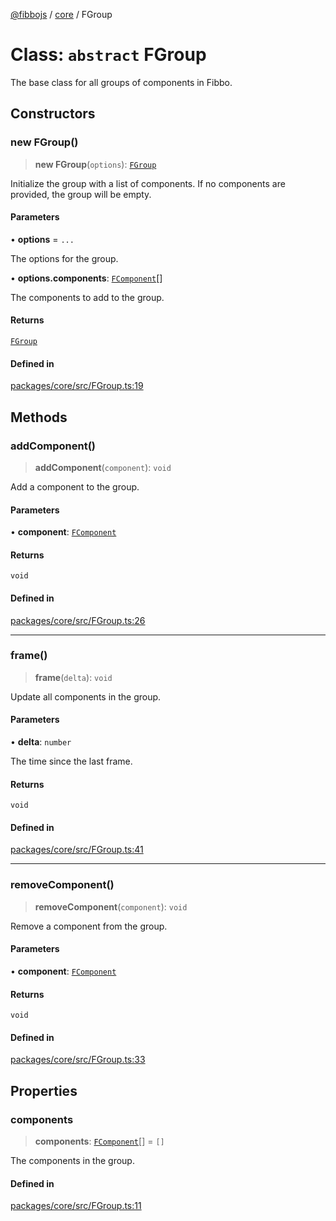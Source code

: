 [@fibbojs](/api/index) / [core](/api/core) / FGroup

# Class: `abstract` FGroup

The base class for all groups of components in Fibbo.

## Constructors

### new FGroup()

> **new FGroup**(`options`): [`FGroup`](FGroup.md)

Initialize the group with a list of components.
If no components are provided, the group will be empty.

#### Parameters

• **options** = `...`

The options for the group.

• **options.components**: [`FComponent`](FComponent.md)[]

The components to add to the group.

#### Returns

[`FGroup`](FGroup.md)

#### Defined in

[packages/core/src/FGroup.ts:19](https://github.com/fibbojs/fibbo/blob/ca0e011a21c87d9c4978217c9b9041de6ed31595/packages/core/src/FGroup.ts#L19)

## Methods

### addComponent()

> **addComponent**(`component`): `void`

Add a component to the group.

#### Parameters

• **component**: [`FComponent`](FComponent.md)

#### Returns

`void`

#### Defined in

[packages/core/src/FGroup.ts:26](https://github.com/fibbojs/fibbo/blob/ca0e011a21c87d9c4978217c9b9041de6ed31595/packages/core/src/FGroup.ts#L26)

***

### frame()

> **frame**(`delta`): `void`

Update all components in the group.

#### Parameters

• **delta**: `number`

The time since the last frame.

#### Returns

`void`

#### Defined in

[packages/core/src/FGroup.ts:41](https://github.com/fibbojs/fibbo/blob/ca0e011a21c87d9c4978217c9b9041de6ed31595/packages/core/src/FGroup.ts#L41)

***

### removeComponent()

> **removeComponent**(`component`): `void`

Remove a component from the group.

#### Parameters

• **component**: [`FComponent`](FComponent.md)

#### Returns

`void`

#### Defined in

[packages/core/src/FGroup.ts:33](https://github.com/fibbojs/fibbo/blob/ca0e011a21c87d9c4978217c9b9041de6ed31595/packages/core/src/FGroup.ts#L33)

## Properties

### components

> **components**: [`FComponent`](FComponent.md)[] = `[]`

The components in the group.

#### Defined in

[packages/core/src/FGroup.ts:11](https://github.com/fibbojs/fibbo/blob/ca0e011a21c87d9c4978217c9b9041de6ed31595/packages/core/src/FGroup.ts#L11)
